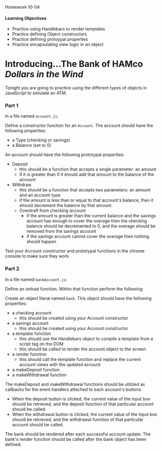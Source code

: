Homework 10-04

#### Learning Objectives
- Practice using Handlebars to render templates
- Practice defining Object constructors
- Practice defining protoypal properties
- Practice encapsulating view logic in an object

# Introducing...The Bank of HAMco _Dollars in the Wind_

Tonight you are going to practice using the different types of objects in JavaScript to simulate an ATM.

### Part 1
In a file named `account.js`:

Define a constructor function for an `Account`. The account should have the following properties:

- a Type (checking or savings)
- a Balance (set to 0)

An account should have the following prototypal properties:

- Deposit
  - this should be a function that accepts a single parameter: an amount
  - if it is greater than 0 it should add that amount to the balance of the account
- Withdraw
  - this should be a function that accepts two parameters: an amount and an account type
  - if the amount is less than or equal to that account's balance, then it should decrement the balance by that amount.
  - Overdraft from checking account
    - if the amount is greater than the current balance and the savings account has enough to cover the overage then the checking balance should be decremented to 0, and the overage should be removed from the savings account
    - if the savings account cannot cover the overage then nothing should happen
 
Test your Account constructor and prototypal functions in the chrome console to make sure they work.

### Part 2
In a file named `bankAccount.js`:

Define an onload function. Within that function perform the following:

Create an object literal named `bank`. This object should have the following properties:

- a checking account
  - this should be created using your Account constructor
- a savings account
  - this should be created using your Account constructor
- a template function
  - this should use the Handlebars object to compile a template from a script tag on the DOM
  - this should be called to render the account object to the screen
- a render function
  - this should call the template function and replace the current account views with the updated account 
- a makeDeposit function
- a makeWithdrawal function

The makeDeposit and makeWithdrawal functions should be utilized as callbacks for the event handlers attached to each account's buttons.
  
  - When the deposit button is clicked, the current value of the input box should be retrieved, and the deposit function of that particular account should be called.
  - When the withdrawal button is clicked, the current value of the input box should be retrieved, and the withdrawal function of that particular account should be called.

The bank should be rendered after each successful account update.
The bank's render function should be called after the bank object has been defined.
